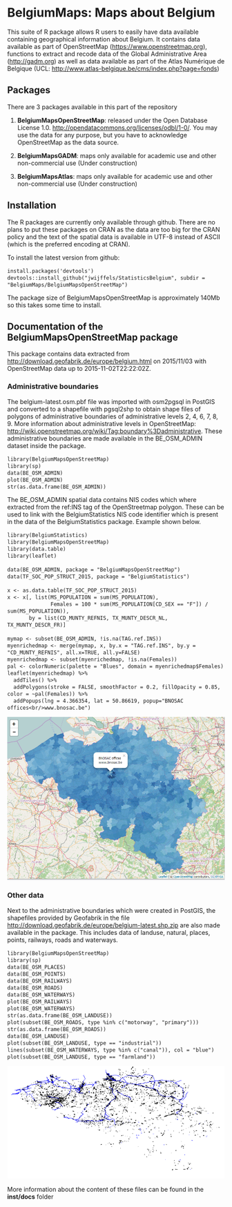 # BelgiumMaps: Maps about Belgium

This suite of R package allows R users to easily have data available containing geographical information about Belgium. It contains data available as part of OpenStreetMap (https://www.openstreetmap.org), functions to extract and recode data of the Global Administrative Area (http://gadm.org) as well as data available as part of the  Atlas Numérique de Belgique (UCL: http://www.atlas-belgique.be/cms/index.php?page=fonds)

## Packages

There are 3 packages available in this part of the repository

1. **BelgiumMapsOpenStreetMap**: released under the Open Database License 1.0. http://opendatacommons.org/licenses/odbl/1-0/. You may use the data for any purpose, but you have to acknowledge OpenStreetMap as the data source.

2. **BelgiumMapsGADM**: maps only available for academic use and other non-commercial use (Under construction)

3. **BelgiumMapsAtlas**: maps only available for academic use and other non-commercial use (Under construction)

## Installation

The R packages are currently only available through github. There are no plans to put these packages on CRAN as the data are too big for the CRAN policy and the text of the spatial data is available in UTF-8 instead of ASCII (which is the preferred encoding at CRAN).


To install the latest version from github:
```
install.packages('devtools')
devtools::install_github("jwijffels/StatisticsBelgium", subdir = "BelgiumMaps/BelgiumMapsOpenStreetMap")
```
The package size of BelgiumMapsOpenStreetMap is approximately 140Mb so this takes some time to install.

## Documentation of the BelgiumMapsOpenStreetMap package

This package contains data extracted from http://download.geofabrik.de/europe/belgium.html on 2015/11/03 with OpenStreetMap data up to 2015-11-02T22:22:02Z.

### Administrative boundaries

The belgium-latest.osm.pbf file was imported with osm2pgsql in PostGIS and converted to a shapefile with pgsql2shp to obtain shape files of polygons of administrative boundaries of administrative levels 2, 4, 6, 7, 8, 9. More information about administrative levels in OpenStreetMap: http://wiki.openstreetmap.org/wiki/Tag:boundary%3Dadministrative.
These administrative boundaries are made available in the BE_OSM_ADMIN dataset inside the package.

```
library(BelgiumMapsOpenStreetMap)
library(sp)
data(BE_OSM_ADMIN) 
plot(BE_OSM_ADMIN)
str(as.data.frame(BE_OSM_ADMIN))
```

The BE_OSM_ADMIN spatial data contains NIS codes which where extracted from the ref:INS tag of the OpenStreetmap polygon. These can be used to link with the BelgiumStatistics NIS code identifier which is present in the data of the BelgiumStatistics package. Example shown below.

```
library(BelgiumStatistics)
library(BelgiumMapsOpenStreetMap)
library(data.table)
library(leaflet)

data(BE_OSM_ADMIN, package = "BelgiumMapsOpenStreetMap")
data(TF_SOC_POP_STRUCT_2015, package = "BelgiumStatistics")

x <- as.data.table(TF_SOC_POP_STRUCT_2015)
x <- x[, list(MS_POPULATION = sum(MS_POPULATION),
              Females = 100 * sum(MS_POPULATION[CD_SEX == "F"]) / sum(MS_POPULATION)),
       by = list(CD_MUNTY_REFNIS, TX_MUNTY_DESCR_NL, TX_MUNTY_DESCR_FR)]

mymap <- subset(BE_OSM_ADMIN, !is.na(TAG.ref.INS))
myenrichedmap <- merge(mymap, x, by.x = "TAG.ref.INS", by.y = "CD_MUNTY_REFNIS", all.x=TRUE, all.y=FALSE)
myenrichedmap <- subset(myenrichedmap, !is.na(Females))
pal <- colorNumeric(palette = "Blues", domain = myenrichedmap$Females)
leaflet(myenrichedmap) %>%
  addTiles() %>%
  addPolygons(stroke = FALSE, smoothFactor = 0.2, fillOpacity = 0.85, color = ~pal(Females)) %>%
  addPopups(lng = 4.366354, lat = 50.86619, popup="BNOSAC offices<br/>www.bnosac.be")
```

![OSM example](img/osm_example.png)


### Other data

Next to the administrative boundaries which were created in PostGIS, the shapefiles provided by Geofabrik in the file http://download.geofabrik.de/europe/belgium-latest.shp.zip are also made available in the package.
This includes data of landuse, natural, places, points, railways, roads and waterways.

```
library(BelgiumMapsOpenStreetMap)
library(sp)
data(BE_OSM_PLACES)
data(BE_OSM_POINTS)
data(BE_OSM_RAILWAYS)
data(BE_OSM_ROADS)
data(BE_OSM_WATERWAYS)
plot(BE_OSM_RAILWAYS)
plot(BE_OSM_WATERWAYS)
str(as.data.frame(BE_OSM_LANDUSE))
plot(subset(BE_OSM_ROADS, type %in% c("motorway", "primary")))
str(as.data.frame(BE_OSM_ROADS))
data(BE_OSM_LANDUSE)
plot(subset(BE_OSM_LANDUSE, type == "industrial"))
lines(subset(BE_OSM_WATERWAYS, type %in% c("canal")), col = "blue")
plot(subset(BE_OSM_LANDUSE, type == "farmland"))
```
![OSM example](img/osm_industrial.png)

More information about the content of these files can be found in the **inst/docs** folder

